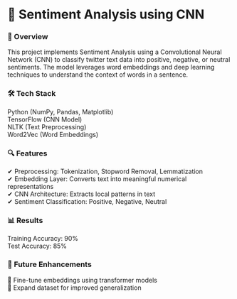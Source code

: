 <h1>🧠 Sentiment Analysis using CNN</h1>

<h3>📌 Overview</h3>
This project implements Sentiment Analysis using a Convolutional Neural Network (CNN) to classify twitter text data into positive, negative, or neutral sentiments. The model leverages word embeddings and deep learning techniques to understand the context of words in a sentence.

<h3>🛠 Tech Stack</h3>  

Python (NumPy, Pandas, Matplotlib)  
TensorFlow  (CNN Model)  
NLTK (Text Preprocessing)  
Word2Vec (Word Embeddings)  

<h3>🔍 Features</h3>

✔ Preprocessing: Tokenization, Stopword Removal, Lemmatization  
✔ Embedding Layer: Converts text into meaningful numerical representations  
✔ CNN Architecture: Extracts local patterns in text  
✔ Sentiment Classification: Positive, Negative, Neutral  

<h3>📊 Results</h3>  

Training Accuracy: 90%  
Test Accuracy: 85%  

<h3>📝 Future Enhancements</h3>

🔹 Fine-tune embeddings using transformer models  
🔹 Expand dataset for improved generalization  
